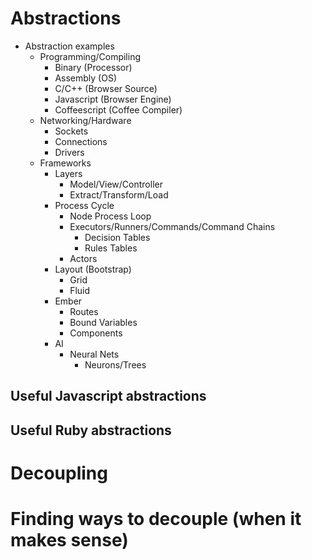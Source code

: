 
# Abstractions

- Abstraction examples
  - Programming/Compiling
    - Binary (Processor)
    - Assembly (OS)
    - C/C++ (Browser Source)
    - Javascript (Browser Engine)
    - Coffeescript (Coffee Compiler)
  - Networking/Hardware
    - Sockets
    - Connections
    - Drivers
  - Frameworks
    - Layers
      - Model/View/Controller
      - Extract/Transform/Load
    - Process Cycle
      - Node Process Loop
      - Executors/Runners/Commands/Command Chains
        - Decision Tables
        - Rules Tables
      - Actors
    - Layout (Bootstrap)
      - Grid
      - Fluid
    - Ember
      - Routes
      - Bound Variables
      - Components
    - AI
      - Neural Nets
        - Neurons/Trees

## Useful Javascript abstractions

## Useful Ruby abstractions

# Decoupling

# Finding ways to decouple (when it makes sense)
